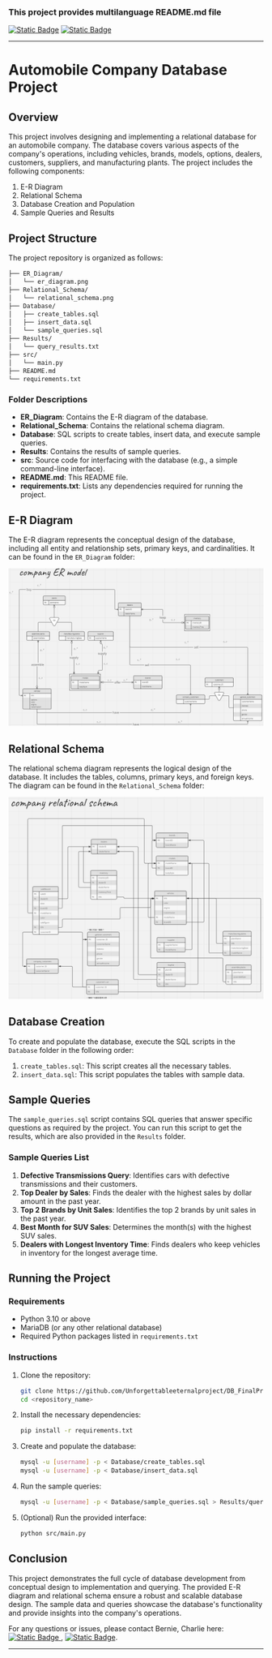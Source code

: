 ### This project provides multilanguage README.md file
[![Static Badge](https://img.shields.io/badge/lang-en-red)](https://github.com/Unforgettableeternalproject/DB_FinalProject/blob/main/README.md) [![Static Badge](https://img.shields.io/badge/lang-zh--tw-yellow)](https://github.com/Unforgettableeternalproject/DB_FinalProject/blob/main/README.zh-tw.md)

---

# Automobile Company Database Project

## Overview

This project involves designing and implementing a relational database for an automobile company. The database covers various aspects of the company's operations, including vehicles, brands, models, options, dealers, customers, suppliers, and manufacturing plants. The project includes the following components:
1. E-R Diagram
2. Relational Schema
3. Database Creation and Population
4. Sample Queries and Results

## Project Structure

The project repository is organized as follows:

```
├── ER_Diagram/
│   └── er_diagram.png
├── Relational_Schema/
│   └── relational_schema.png
├── Database/
│   ├── create_tables.sql
│   ├── insert_data.sql
│   └── sample_queries.sql
├── Results/
│   └── query_results.txt
├── src/
│   └── main.py
├── README.md
└── requirements.txt
```

### Folder Descriptions

- **ER_Diagram**: Contains the E-R diagram of the database.
- **Relational_Schema**: Contains the relational schema diagram.
- **Database**: SQL scripts to create tables, insert data, and execute sample queries.
- **Results**: Contains the results of sample queries.
- **src**: Source code for interfacing with the database (e.g., a simple command-line interface).
- **README.md**: This README file.
- **requirements.txt**: Lists any dependencies required for running the project.

## E-R Diagram

The E-R diagram represents the conceptual design of the database, including all entity and relationship sets, primary keys, and cardinalities. It can be found in the `ER_Diagram` folder:

![ER Diagram](ER_Diagram/er_diagram.png)

## Relational Schema

The relational schema diagram represents the logical design of the database. It includes the tables, columns, primary keys, and foreign keys. The diagram can be found in the `Relational_Schema` folder:

![Relational Schema](Relational_Schema/relational_schema.png)

## Database Creation

To create and populate the database, execute the SQL scripts in the `Database` folder in the following order:

1. `create_tables.sql`: This script creates all the necessary tables.
2. `insert_data.sql`: This script populates the tables with sample data.

## Sample Queries

The `sample_queries.sql` script contains SQL queries that answer specific questions as required by the project. You can run this script to get the results, which are also provided in the `Results` folder.

### Sample Queries List

1. **Defective Transmissions Query**: Identifies cars with defective transmissions and their customers.
2. **Top Dealer by Sales**: Finds the dealer with the highest sales by dollar amount in the past year.
3. **Top 2 Brands by Unit Sales**: Identifies the top 2 brands by unit sales in the past year.
4. **Best Month for SUV Sales**: Determines the month(s) with the highest SUV sales.
5. **Dealers with Longest Inventory Time**: Finds dealers who keep vehicles in inventory for the longest average time.

## Running the Project

### Requirements

- Python 3.10 or above
- MariaDB (or any other relational database)
- Required Python packages listed in `requirements.txt`

### Instructions

1. Clone the repository:
   ```bash
   git clone https://github.com/Unforgettableeternalproject/DB_FinalProject
   cd <repository_name>
   ```
2. Install the necessary dependencies:
   ```bash
   pip install -r requirements.txt
   ```
3. Create and populate the database:
   ```bash
   mysql -u [username] -p < Database/create_tables.sql
   mysql -u [username] -p < Database/insert_data.sql
   ```
4. Run the sample queries:
   ```bash
   mysql -u [username] -p < Database/sample_queries.sql > Results/query_results.txt
   ```
5. (Optional) Run the provided interface:
   ```bash
   python src/main.py
   ```

## Conclusion

This project demonstrates the full cycle of database development from conceptual design to implementation and querying. The provided E-R diagram and relational schema ensure a robust and scalable database design. The sample data and queries showcase the database's functionality and provide insights into the company's operations.

For any questions or issues, please contact Bernie, Charlie here: [![Static Badge](https://img.shields.io/badge/mail-Bernie-blue)
](mailto:ptyc4076@gmail.com), [![Static Badge](https://img.shields.io/badge/mail-Charlie-green)](mailto:charlie930320@gmail.com).

---

